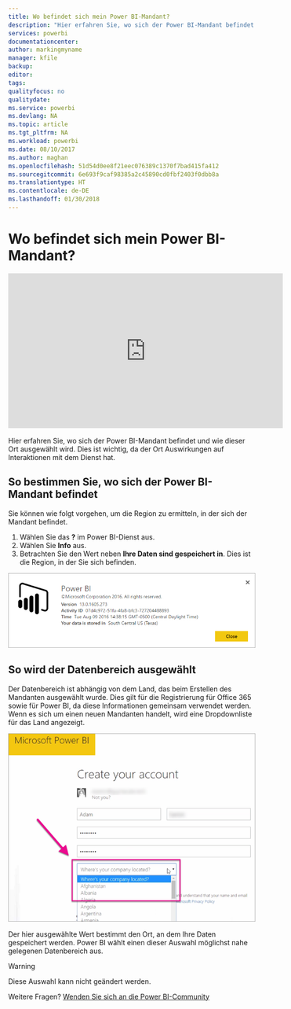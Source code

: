 ```yaml
---
title: Wo befindet sich mein Power BI-Mandant?
description: "Hier erfahren Sie, wo sich der Power BI-Mandant befindet und wie dieser Ort ausgewählt wird. Dies ist wichtig, da der Ort Auswirkungen auf Interaktionen mit dem Dienst hat."
services: powerbi
documentationcenter: 
author: markingmyname
manager: kfile
backup: 
editor: 
tags: 
qualityfocus: no
qualitydate: 
ms.service: powerbi
ms.devlang: NA
ms.topic: article
ms.tgt_pltfrm: NA
ms.workload: powerbi
ms.date: 08/10/2017
ms.author: maghan
ms.openlocfilehash: 51d54d0ee8f21eec076389c1370f7bad415fa412
ms.sourcegitcommit: 6e693f9caf98385a2c45890cd0fbf2403f0dbb8a
ms.translationtype: HT
ms.contentlocale: de-DE
ms.lasthandoff: 01/30/2018
---
```

# <a name="where-is-my-power-bi-tenant-located"></a>Wo befindet sich mein Power BI-Mandant?
<iframe width="560" height="315" src="https://www.youtube.com/embed/0fOxaHJPvdM?showinfo=0" frameborder="0" allowfullscreen></iframe>

Hier erfahren Sie, wo sich der Power BI-Mandant befindet und wie dieser Ort ausgewählt wird. Dies ist wichtig, da der Ort Auswirkungen auf Interaktionen mit dem Dienst hat.

## <a name="how-to-determine-where-your-power-bi-tenant-is-located"></a>So bestimmen Sie, wo sich der Power BI-Mandant befindet
Sie können wie folgt vorgehen, um die Region zu ermitteln, in der sich der Mandant befindet.

1. Wählen Sie das **?** im Power BI-Dienst aus.
2. Wählen Sie **Info** aus.
3. Betrachten Sie den Wert neben **Ihre Daten sind gespeichert in**. Dies ist die Region, in der Sie sich befinden.

![](media/service-admin-where-is-my-tenant-located/power-bi-data-region.png)

## <a name="how-the-data-region-is-selected"></a>So wird der Datenbereich ausgewählt
Der Datenbereich ist abhängig von dem Land, das beim Erstellen des Mandanten ausgewählt wurde. Dies gilt für die Registrierung für Office 365 sowie für Power BI, da diese Informationen gemeinsam verwendet werden. Wenn es sich um einen neuen Mandanten handelt, wird eine Dropdownliste für das Land angezeigt.

![](media/service-admin-where-is-my-tenant-located/sign-up-country-selection.png)

Der hier ausgewählte Wert bestimmt den Ort, an dem Ihre Daten gespeichert werden. Power BI wählt einen dieser Auswahl möglichst nahe gelegenen Datenbereich aus.

> [!WARNING]
> Diese Auswahl kann nicht geändert werden.
> 
> 

Weitere Fragen? [Wenden Sie sich an die Power BI-Community](http://community.powerbi.com/)

